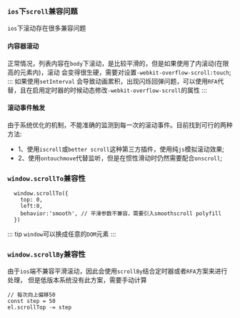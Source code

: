 ### `ios`下`scroll`兼容问题
`ios`下滚动存在很多兼容问题
#### 内容器滚动
正常情况，列表内容在`body`下滚动，是比较平滑的，但是如果使用了内滚动(在限高的元素内)，滚动
会变得很生硬，需要对设置`-webkit-overflow-scroll:touch`;
:::
如果使用`setInterval` 会导致动画累积，出现闪烁回弹问题，可以使用`RFA`代替，且在启用定时器的时候动态修改`-webkit-overflow-scroll`的属性
:::

#### 滚动事件触发
由于系统优化的机制，不能准确的监测到每一次的滚动事件。目前找到可行的两种方法:
- 1、使用`iscroll`或`better scroll`这种第三方插件，使用纯`js`模拟滚动效果;
- 2、使用`ontouchmove`代替监听，但是在惯性滑动时仍然需要配合`onscroll`;

### `window.scrollTo`兼容性
``` js{4}
  window.scrollTo({
    top: 0,
    left:0,
    behavior:'smooth', // 平滑参数不兼容，需要引入smoothscroll polyfill
  })
```
::: tip
  `window`可以换成任意的`DOM`元素
:::
### `window.scrollBy`兼容性
由于`ios`端不兼容平滑滚动，因此会使用`scrollBy`结合定时器或者`RFA`方案来进行处理，
但是低版本系统没有此方案，需要手动计算
```js{4}
// 每次向上偏移50
const step = 50
el.scrollTop -= step
```